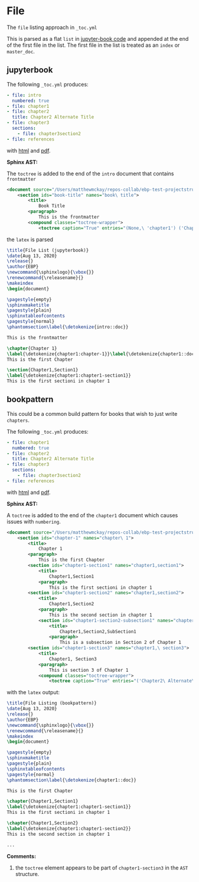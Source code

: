# File

The `file` listing approach in `_toc.yml`

This is parsed as a flat `list` in [jupyter-book code](https://github.com/executablebooks/jupyter-book/blob/master/jupyter_book/toc.py) and appended at the end of the first file in the list. The first file in the list is treated as an `index` or `master_doc`.

## jupyterbook

The following `_toc.yml` produces:

```yaml
- file: intro
  numbered: true
- file: chapter1
- file: chapter2
  title: Chapter2 Alternate Title
- file: chapter3
  sections:
    - file: chapter3section2
- file: references
```

with [html](https://htmlpreview.github.io/?https://github.com/mmcky/ebp-test-projectstructure/blob/master/files/jupyterbook/_build/html/intro.html) and [pdf](https://github.com/mmcky/ebp-test-projectstructure/blob/master/files/jupyterbook/_build/latex/book.pdf).

**Sphinx AST:**

The `toctree` is added to the end of the `intro` document that contains `frontmatter`

```xml
<document source="/Users/matthewmckay/repos-collab/ebp-test-projectstructure/files/jupyterbook/intro.md">
    <section ids="book-title" names="book\ title">
        <title>
            Book Title
        <paragraph>
            This is the frontmatter
        <compound classes="toctree-wrapper">
            <toctree caption="True" entries="(None,\ 'chapter1') ('Chapter2\ Alternate\ Title',\ 'chapter2') (None,\ 'chapter3') (None,\ 'references')" glob="False" hidden="True" includefiles="chapter1 chapter2 chapter3 references" includehidden="False" maxdepth="-1" numbered="999" parent="intro" rawentries="Chapter2\ Alternate\ Title" titlesonly="True">
```

the `latex` is parsed

```latex
\title{File List (jupyterbook)}
\date{Aug 13, 2020}
\release{}
\author{EBP}
\newcommand{\sphinxlogo}{\vbox{}}
\renewcommand{\releasename}{}
\makeindex
\begin{document}

\pagestyle{empty}
\sphinxmaketitle
\pagestyle{plain}
\sphinxtableofcontents
\pagestyle{normal}
\phantomsection\label{\detokenize{intro::doc}}

This is the frontmatter

\chapter{Chapter 1}
\label{\detokenize{chapter1:chapter-1}}\label{\detokenize{chapter1::doc}}
This is the first Chapter

\section{Chapter1,Section1}
\label{\detokenize{chapter1:chapter1-section1}}
This is the first sectioni in chapter 1
```


## bookpattern

This could be a common build pattern for books that wish to just write `chapters`.

The following `_toc.yml` produces:

```yaml
- file: chapter1
  numbered: true
- file: chapter2
  title: Chapter2 Alternate Title
- file: chapter3
  sections:
    - file: chapter3section2
- file: references
```

with [html](https://htmlpreview.github.io/?https://github.com/mmcky/ebp-test-projectstructure/blob/master/files/bookpattern/_build/html/intro.html) and [pdf](https://github.com/mmcky/ebp-test-projectstructure/blob/master/files/bookpattern/_build/latex/book.pdf).

**Sphinx AST:**

A `toctree` is added to the end of the `chapter1` document which causes issues with `numbering`.

```xml
<document source="/Users/matthewmckay/repos-collab/ebp-test-projectstructure/files/bookpattern/chapter1.md">
    <section ids="chapter-1" names="chapter\ 1">
        <title>
            Chapter 1
        <paragraph>
            This is the first Chapter
        <section ids="chapter1-section1" names="chapter1,section1">
            <title>
                Chapter1,Section1
            <paragraph>
                This is the first sectioni in chapter 1
        <section ids="chapter1-section2" names="chapter1,section2">
            <title>
                Chapter1,Section2
            <paragraph>
                This is the second section in chapter 1
            <section ids="chapter1-section2-subsection1" names="chapter1,section2,subsection1">
                <title>
                    Chapter1,Section2,SubSection1
                <paragraph>
                    This is a subsection in Section 2 of Chapter 1
        <section ids="chapter1-section3" names="chapter1,\ section3">
            <title>
                Chapter1, Section3
            <paragraph>
                This is section 3 of Chapter 1
            <compound classes="toctree-wrapper">
                <toctree caption="True" entries="('Chapter2\ Alternate\ Title',\ 'chapter2') (None,\ 'chapter3') (None,\ 'references')" glob="False" hidden="True" includefiles="chapter2 chapter3 references" includehidden="False" maxdepth="-1" numbered="999" parent="chapter1" rawentries="Chapter2\ Alternate\ Title" titlesonly="True">
```

with the `latex` output:

```latex
\title{File Listing (bookpattern)}
\date{Aug 13, 2020}
\release{}
\author{EBP}
\newcommand{\sphinxlogo}{\vbox{}}
\renewcommand{\releasename}{}
\makeindex
\begin{document}

\pagestyle{empty}
\sphinxmaketitle
\pagestyle{plain}
\sphinxtableofcontents
\pagestyle{normal}
\phantomsection\label{\detokenize{chapter1::doc}}

This is the first Chapter

\chapter{Chapter1,Section1}
\label{\detokenize{chapter1:chapter1-section1}}
This is the first sectioni in chapter 1

\chapter{Chapter1,Section2}
\label{\detokenize{chapter1:chapter1-section2}}
This is the second section in chapter 1

...
```

**Comments:**

1. the `toctree` element appears to be part of `chapter1-section3` in the `AST` structure.

